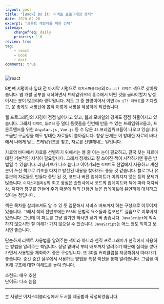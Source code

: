 ```yaml
---
layout: post
title: "[Book] Do it! 리액트 프로그래밍 정석"
date: 2020-02-28
excerpt: "프론트 개발자를 위한 선택"
sitemap:
    changefreq: daily
    priority: 1.0
review: true
tag:
    - react
    - book
    - doit
comments: true
---
```


![react](https://sihan-son.github.io/public/book/easy/react.jfif)

8번쨰 서평이자 입대 전 마지막 서평으로 `이지스퍼블리싱`의 `Do it! 리액트` 책으로 찾아왔습니다. 웹 개발 공부를 시작하면서 프레임워크의 홍수에서 어떤 것을 골라야할지 망설이시는 분이 많으리라 생각됩니다. 저도 그 중 한명이어서 이번 `Do iT! 리액트`를 기다렸고, 운 좋게도 서평단에 뽑혀 이렇게 서평을 작성하게 되었습니다.

웹 프로그래밍의 지경이 점점 넓어지고 있고, 웹과 모바일의 경계도 점점 허물어지고 있습니다. 그래서 `리액트`, `플로터` 등 멀티 플랫폼을 한번에 만들 수 있는 프레임워크들과, 프론트엔드를 위한 `Angular.js` , `Vue.js` 등 수 많은 `JS` 프레임워크들이 나오고 있습니다. 조금만 구글링을 해도 방대한 자료들이 쏟아집니다. 항상 문제는 이 방대한 자료의 바다에서 나에게 맞는 프레임워크를 찾고, 자료를 선별해내는 일입니다.

자료의 바다에서 자료를 선별하기 위해서는 볼 줄 아는 눈이 필요하고, 결국 찾는 자료에 대한 기본적인 지식이 필요합니다. 그래서 정제되고 잘 쓰여진 책이 시작하기엔 좋은 방법일 수 있습니다. 러닝커브가 다소 높다고 이야기되는 `리액트`도 현업에서 사용하고 계신 분이 쓰신 책으로 기초를 다지고 발전된 내용을 찾아가도 좋을 것 같습니다. 블로그나 유튜브의 자료들도 만들다 중단 된 것, 코드나 버전 업데이트가 이뤄지지 않는 등의 문제가 많습니다. `이지스퍼블리싱`의 최고 장점은 출판사에서 코드의 업데이트와 책에 따라 저자직강, 저자와 창구를 만들어 주기 때문에 책의 단점인 늦은 업데이트에 유연하게 대처하고 있다는 점입니다.

책은 목차를 살펴보셔도 알 수 있 듯 입문해서 서비스 배포까지 하는 구성으로 이루어져 있습니다. 그래서 책의 전반부에는 `ES6`의 문법적 요소들과 컴포넌트 실습으로 이루어져 있습니다. 그런데 이 파트를 그냥 읽기만 하시면 덮기 딱 좋습니다. `JavaScript`에 익숙하지 않으시면 잘 이해가 가지 않으실 수 있습니다. `JavaScript`는 어느 정도 익히고 보시면 좋습니다.

단순하게 리액트 사용법을 알려주는 책이라 아니라 현직 프로그래머가 현직에서 사용하는 방법을 알려주는 책입니다. 정말 밑바닥 부터 배포까지 알려주기 때문에 실력을 쌓아가면서 사용법을 체화하기 좋은 구성입니다. 또 30일 커리큘럼을 제공해줘서 따라가기 좋습니다. 중간 중간 실무에서 사용하는 방법을 특정 섹션을 통해 알려줍니다. 그림을 이용해 구조에 대한 이해도를 높여 줍니다.

추천도: 매우 추천  
난이도: 다소 높음

---

본 서평은 이지스퍼블리싱에서 도서를 제공받아 작성되었습니다.
